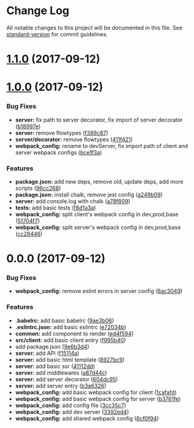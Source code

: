 # Change Log

All notable changes to this project will be documented in this file. See [standard-version](https://github.com/conventional-changelog/standard-version) for commit guidelines.

<a name="1.1.0"></a>
# [1.1.0](https://github.com/Metnew/tiny-universal-skeleton/compare/v1.0.0...v1.1.0) (2017-09-12)



<a name="1.0.0"></a>
# [1.0.0](https://github.com/Metnew/tiny-universal-skeleton/compare/v0.0.0...v1.0.0) (2017-09-12)


### Bug Fixes

* **server:** fix path to server decorator, fix import of server decorator ([b18997e](https://github.com/Metnew/tiny-universal-skeleton/commit/b18997e))
* **server:** remove flowtypes ([f389c87](https://github.com/Metnew/tiny-universal-skeleton/commit/f389c87))
* **server/decorator:** remove flowtypes ([411f421](https://github.com/Metnew/tiny-universal-skeleton/commit/411f421))
* **webpack_config:** rename to devServer, fix import path of client and server webpack configs ([bce1f3a](https://github.com/Metnew/tiny-universal-skeleton/commit/bce1f3a))


### Features

* **package.json:** add new deps, remove old, update deps, add more scripts ([96cc268](https://github.com/Metnew/tiny-universal-skeleton/commit/96cc268))
* **package.json:** install chalk, remove jest config ([a249b09](https://github.com/Metnew/tiny-universal-skeleton/commit/a249b09))
* **server:** add console.log with chalk ([a78f809](https://github.com/Metnew/tiny-universal-skeleton/commit/a78f809))
* **tests:** add basic tests ([f8d1a3a](https://github.com/Metnew/tiny-universal-skeleton/commit/f8d1a3a))
* **webpack_config:** split client's webpack config in dev,prod,base ([51704f7](https://github.com/Metnew/tiny-universal-skeleton/commit/51704f7))
* **webpack_config:** split server's webpack config in dev,prod,base ([cc28446](https://github.com/Metnew/tiny-universal-skeleton/commit/cc28446))



<a name="0.0.0"></a>
# 0.0.0 (2017-09-12)


### Bug Fixes

* **webpack_config:** remove eslint errors in server config ([6ac3049](https://github.com/Metnew/tiny-universal-skeleton/commit/6ac3049))


### Features

* **.babelrc:** add basic babelrc ([9ae3b06](https://github.com/Metnew/tiny-universal-skeleton/commit/9ae3b06))
* **.eslintrc.json:** add basic eslintrc ([e72034b](https://github.com/Metnew/tiny-universal-skeleton/commit/e72034b))
* **common:** add component to render ([ed4f594](https://github.com/Metnew/tiny-universal-skeleton/commit/ed4f594))
* **src/client:** add basic client entry ([f995b40](https://github.com/Metnew/tiny-universal-skeleton/commit/f995b40))
* add package.json ([9e6b3d4](https://github.com/Metnew/tiny-universal-skeleton/commit/9e6b3d4))
* **server:** add API ([f15114a](https://github.com/Metnew/tiny-universal-skeleton/commit/f15114a))
* **server:** add basic html template ([8927bc9](https://github.com/Metnew/tiny-universal-skeleton/commit/8927bc9))
* **server:** add basic ssr ([41112dd](https://github.com/Metnew/tiny-universal-skeleton/commit/41112dd))
* **server:** add middlewares ([a87d44c](https://github.com/Metnew/tiny-universal-skeleton/commit/a87d44c))
* **server:** add server decorator ([604dc95](https://github.com/Metnew/tiny-universal-skeleton/commit/604dc95))
* **server:** add server entry ([b3a6326](https://github.com/Metnew/tiny-universal-skeleton/commit/b3a6326))
* **webpack_config:** add basic webpack config for client ([1cafafd](https://github.com/Metnew/tiny-universal-skeleton/commit/1cafafd))
* **webpack_config:** add basic webpack config for server ([b3761fe](https://github.com/Metnew/tiny-universal-skeleton/commit/b3761fe))
* **webpack_config:** add config file ([3cc35c7](https://github.com/Metnew/tiny-universal-skeleton/commit/3cc35c7))
* **webpack_config:** add dev server ([3392ed4](https://github.com/Metnew/tiny-universal-skeleton/commit/3392ed4))
* **webpack_config:** add shared webpack config ([6cf0f94](https://github.com/Metnew/tiny-universal-skeleton/commit/6cf0f94))
